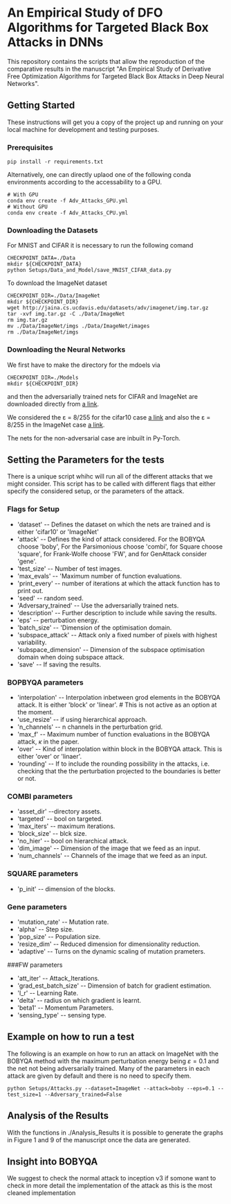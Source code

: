 # An Empirical Study of DFO Algorithms for Targeted Black Box Attacks in DNNs

This repository contains the scripts that allow the reproduction of the comparative results in the manuscript "An Empirical Study of Derivative Free Optimization Algorithms for Targeted Black Box Attacks in Deep Neural Networks".


## Getting Started

These instructions will get you a copy of the project up and running on your local machine for development and testing purposes. 

### Prerequisites

```
pip install -r requirements.txt 
```

Alternatively, one can directly uplaod one of the following conda environments according to the accessability to a GPU.
```
# With GPU
conda env create -f Adv_Attacks_GPU.yml 
# Without GPU 
conda env create -f Adv_Attacks_CPU.yml 
```

### Downloading the Datasets

For MNIST and CIFAR it is necessary to run the following comand
```
CHECKPOINT_DATA=./Data
mkdir ${CHECKPOINT_DATA}
python Setups/Data_and_Model/save_MNIST_CIFAR_data.py
```
To download the ImageNet dataset
```
CHECKPOINT_DIR=./Data/ImageNet
mkdir ${CHECKPOINT_DIR}
wget http://jaina.cs.ucdavis.edu/datasets/adv/imagenet/img.tar.gz
tar -xvf img.tar.gz -C ./Data/ImageNet
rm img.tar.gz
mv ./Data/ImageNet/imgs ./Data/ImageNet/images
rm ./Data/ImageNet/imgs

```

### Downloading the Neural Networks


We first have to make the directory for the mdoels via
```
CHECKPOINT_DIR=./Models
mkdir ${CHECKPOINT_DIR}
```

and then the adversarially trained nets for CIFAR and ImageNet are downloaded directly from [a link](https://github.com/MadryLab/robustness).

We considered the ε = 8/255 for the cifar10 case [a link](https://www.dropbox.com/s/c9qlt1lbdnu9tlo/cifar_linf_8.pt?dl=0) and also the ε = 8/255 in the ImageNet case [a link](https://www.dropbox.com/s/yxn15a9zklz3s8q/imagenet_linf_8.pt?dl=0).

The nets for the non-adversarial case are inbuilt in Py-Torch.

## Setting the Parameters for the tests

There is a unique script whihc will run all of the different attacks that we might consider. This script has to be called with different flags that either specify the considered setup, or the parameters of the attack.



### Flags for Setup

- 'dataset' -- Defines the dataset on which the nets are trained and is either 'cifar10' or 'ImageNet'
- 'attack' -- Defines the kind of attack considered. For the BOBYQA choose 'boby', For the Parsimonious choose 'combi', for Square choose 'square', for Frank-Wolfe choose 'FW', and for GenAttack consider 'gene'.
- 'test_size' -- Number of test images.
- 'max_evals' -- 'Maximum number of function evaluations.
- 'print_every' -- number of iterations at which the attack function has to print out.
- 'seed' -- random seed.
- 'Adversary_trained' -- Use the adversarially trained nets.
- 'description' -- Further description to include while saving the results.
- 'eps' -- perturbation energy.
- 'batch_size' -- 'Dimension of the optimisation domain.
- 'subspace_attack' -- Attack only a fixed number of pixels with highest variability.
- 'subspace_dimension' -- Dimension of the subspace optimisation domain when doing subspace attack.
- 'save' -- If saving the results.

### BOPBYQA parameters
- 'interpolation' -- Interpolation inbetween grod elements in the BOBYQA attack. It is either 'block' or 'linear'. # This is not active as an option at the moment.
- 'use_resize' -- if using hierarchical approach.
- 'n_channels' -- n channels in the perturbation grid.
- 'max_f' -- Maximum number of function evaluations in the BOBYQA attack, $\kappa$ in the paper.
- 'over' -- Kind of interpolation within block in the BOBYQA attack. This is either 'over' or 'linaer'.
- 'rounding' -- If to include the rounding possibility in the attacks, i.e. checking that the the perturbation projected to the boundaries is better or not.

### COMBI parameters
- 'asset_dir' --directory assets.
- 'targeted' -- bool on targeted.
- 'max_iters' -- maximum iterations.
- 'block_size' -- blck size.
- 'no_hier' -- bool on hierarchical attack.
- 'dim_image' -- Dimension of the image that we feed as an input.
- 'num_channels' -- Channels of the image that we feed as an input.

### SQUARE parameters
- 'p_init' -- dimension of the blocks.

### Gene parameters
- 'mutation_rate' -- Mutation rate.
- 'alpha' -- Step size.
- 'pop_size' -- Population size.
- 'resize_dim' -- Reduced dimension for dimensionality reduction.
- 'adaptive' -- Turns on the dynamic scaling of mutation prameters.

###FW parameters
- 'att_iter' -- Attack_Iterations.
- 'grad_est_batch_size' -- Dimension of batch for gradient estimation.
- 'l_r' -- Learning Rate.
- 'delta' -- radius on which gradient is learnt.
- 'beta1' -- Momentum Parameters.
- 'sensing_type' -- sensing type.

## Example on how to run a test

The following is an example on how to run an attack on ImageNet with the BOBYQA method with the maximum perturbation energy being $\varepsilon=0.1$ and the net not being adversarially trained. Many of the parameters in each attack are given by default and there is no need to specify them.

```
python Setups/Attacks.py --dataset=ImageNet --attack=boby --eps=0.1 --test_size=1 --Adversary_trained=False
```


## Analysis of the Results

With the functions in ./Analysis_Results it is possible to generate the graphs in Figure 1 and 9 of the manuscript once the data are generated.

## Insight into BOBYQA

We suggest to check the normal attack to inception v3 if somone want to check in more detail the implementation of the attack as this is the most cleaned implementation

